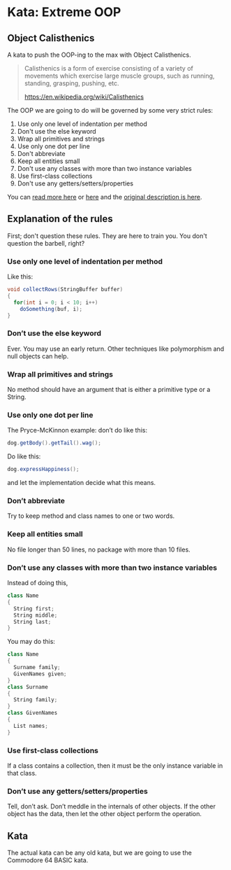 # Kata: Extreme OOP

## Object Calisthenics

A kata to push the OOP-ing to the max with Object Calisthenics.

> Calisthenics is a form of exercise consisting of a variety of movements which exercise large muscle groups, such as running, standing, grasping, pushing, etc.
>
> https://en.wikipedia.org/wiki/Calisthenics

The OOP we are going to do will be governed by some very strict rules:

1. Use only one level of indentation per method
1. Don't use the else keyword
1. Wrap all primitives and strings
1. Use only one dot per line
1. Don't abbreviate
1. Keep all entities small
1. Don't use any classes with more than two instance variables
1. Use first-class collections
1. Don't use any getters/setters/properties

You can [read more here](http://www.marcusoft.net/2010/01/trying-coding-dojo-kata-and-extreme-oop.html) or [here](https://markhneedham.com/blog/2008/11/06/object-calisthenics-first-thoughts/) and the [original description is here](http://milano-xpug.pbworks.com/f/10080616-extreme-oop.pdf).

## Explanation of the rules

First; don't question these rules. They are here to train you. You don't question the barbell, right?

### Use only one level of indentation per method

Like this:

```C#
void collectRows(StringBuffer buffer) 
{
  for(int i = 0; i < 10; i++)
    doSomething(buf, i);
}
```

### Don’t use the else keyword

Ever. You may use an early return. Other techniques like polymorphism and null objects can help.

### Wrap all primitives and strings

No method should have an argument that is either a primitive type or a String.

### Use only one dot per line

The Pryce-McKinnon example: don’t do like this:

```C#
dog.getBody().getTail().wag();
```

Do like this:

```C#
dog.expressHappiness();
```

and let the implementation decide what this means.

### Don’t abbreviate

Try to keep method and class names to one or two words.

### Keep all entities small

No file longer than 50 lines, no package with more than 10 files.

### Don’t use any classes with more than two instance variables

Instead of doing this,

```C#
class Name 
{
  String first;
  String middle;
  String last;
}
```

You may do this:
```C#
class Name
{
  Surname family;
  GivenNames given;
}
class Surname
{
  String family;
}
class GivenNames
{
  List names;
}
```

### Use first-class collections

If a class contains a collection, then it must be the only instance variable in that class.

### Don’t use any getters/setters/properties

Tell, don’t ask. Don’t meddle in the internals of other objects. If the other object has the data, then let the other object perform the operation.

## Kata

The actual kata can be any old kata, but we are going to use the Commodore 64 BASIC kata.


